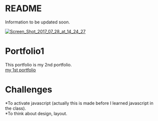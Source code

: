 # README  
    
      
  Information to be updated soon.   
  
    
      
  <a href="https://ibb.co/nPWtpk"><img src="https://image.ibb.co/iQK2h5/Screen_Shot_2017_07_28_at_14_24_27.png" alt="Screen_Shot_2017_07_28_at_14_24_27" border="0"></a><br>  
      
        
# Portfolio1  
  This portfolio is my 2nd portfolio.  
  [my 1st portfolio](https://github.com/TakahiroSuzukiqq/CFA-ProjectNo1-portfolio)   

# Challenges  
  *To activate javascript (actually this is made before I learned javascript in the class).  
  *To think about design, layout.  
